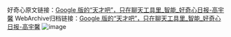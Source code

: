 好奇心原文链接：[Google 版的“天才吧”，只在聊天工具里_智能_好奇心日报-高宇馨](https://www.qdaily.com/articles/6030.html)
WebArchive归档链接：[Google 版的“天才吧”，只在聊天工具里_智能_好奇心日报-高宇馨](http://web.archive.org/web/20181118135837/http://www.qdaily.com/articles/6030.html)
![image](http://ww3.sinaimg.cn/large/007d5XDply1g3w9hixav5j30u02oge81)